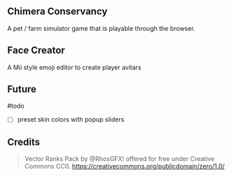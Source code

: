 ## Chimera Conservancy
A pet / farm simulator game that is playable through the browser.

## Face Creator
A Mii style emoji editor to create player avitars

## Future
#todo
- [ ] preset skin colors with popup sliders

## Credits
> Vector Ranks Pack by @RhosGFX!
> offered for free under Creative Commons CC0. 
> https://creativecommons.org/publicdomain/zero/1.0/